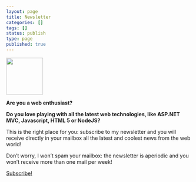 ```yaml
---
layout: page
title: Newsletter
categories: []
tags: []
status: publish
type: page
published: true
---
```

<strong><a href="{{siteurl}}/assets/2012/05/newsletter.jpg"><img class="alignnone  wp-image-103" title="newsletter" src="{{siteurl}}/assets/2012/05/newsletter-150x150.jpg" alt="" width="100" height="100" /></a></strong>

<strong>Are you a web enthusiast?</strong>

<strong>Do you love playing with all the latest web technologies, like ASP.NET MVC, Javascript, HTML 5 or NodeJS?</strong>

This is the right place for you: subscribe to my newsletter and you will receive directly in your mailbox all the latest and coolest news from the web world!

Don’t worry, I won’t spam your mailbox: the newsletter is aperiodic and you won’t receive more than one mail per week!
<p class="tagssingle"><a href="http://tinyletter.com/imperugo" target="_blank">Subscribe!</a></p>
&nbsp;
